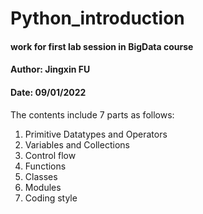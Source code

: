 # Python_introduction

#### work for first lab session in BigData course

#### Author: Jingxin FU

#### Date: 09/01/2022

The contents include 7 parts as follows:

1.  Primitive Datatypes and Operators
2.  Variables and Collections
3.  Control flow
4.  Functions
5.  Classes
6.  Modules
7.  Coding style
